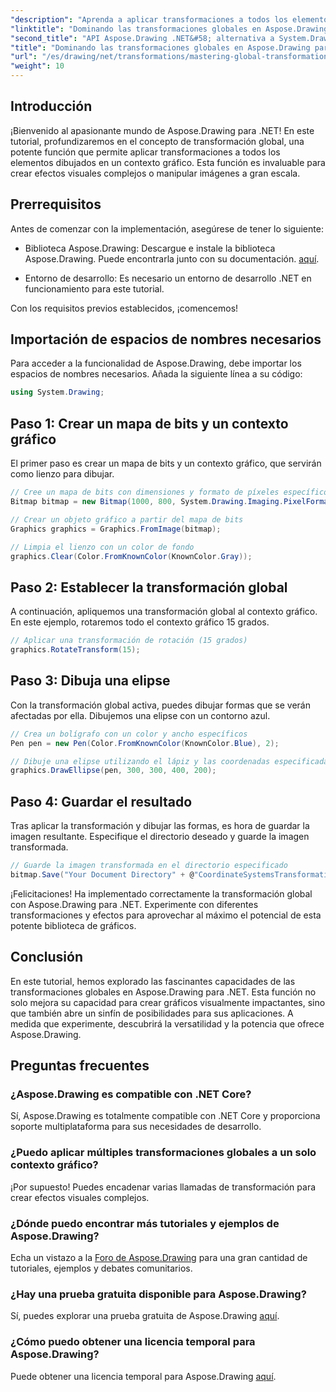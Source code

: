 ```yaml
---
"description": "Aprenda a aplicar transformaciones a todos los elementos dibujados dentro de un contexto gráfico, lo que le permitirá crear efectos visuales cautivadores y manipular imágenes de manera eficiente."
"linktitle": "Dominando las transformaciones globales en Aspose.Drawing"
"second_title": "API Aspose.Drawing .NET&#58; alternativa a System.Drawing.Common"
"title": "Dominando las transformaciones globales en Aspose.Drawing para .NET"
"url": "/es/drawing/net/transformations/mastering-global-transformations/"
"weight": 10
---
```


## Introducción

¡Bienvenido al apasionante mundo de Aspose.Drawing para .NET! En este tutorial, profundizaremos en el concepto de transformación global, una potente función que permite aplicar transformaciones a todos los elementos dibujados en un contexto gráfico. Esta función es invaluable para crear efectos visuales complejos o manipular imágenes a gran escala.

## Prerrequisitos

Antes de comenzar con la implementación, asegúrese de tener lo siguiente:

- Biblioteca Aspose.Drawing: Descargue e instale la biblioteca Aspose.Drawing. Puede encontrarla junto con su documentación. [aquí](https://reference.aspose.com/drawing/net/).
  
- Entorno de desarrollo: Es necesario un entorno de desarrollo .NET en funcionamiento para este tutorial.

Con los requisitos previos establecidos, ¡comencemos!

## Importación de espacios de nombres necesarios

Para acceder a la funcionalidad de Aspose.Drawing, debe importar los espacios de nombres necesarios. Añada la siguiente línea a su código:

```csharp
using System.Drawing;
```

## Paso 1: Crear un mapa de bits y un contexto gráfico

El primer paso es crear un mapa de bits y un contexto gráfico, que servirán como lienzo para dibujar.

```csharp
// Cree un mapa de bits con dimensiones y formato de píxeles específicos
Bitmap bitmap = new Bitmap(1000, 800, System.Drawing.Imaging.PixelFormat.Format32bppPArgb);

// Crear un objeto gráfico a partir del mapa de bits
Graphics graphics = Graphics.FromImage(bitmap);

// Limpia el lienzo con un color de fondo
graphics.Clear(Color.FromKnownColor(KnownColor.Gray));
```

## Paso 2: Establecer la transformación global

A continuación, apliquemos una transformación global al contexto gráfico. En este ejemplo, rotaremos todo el contexto gráfico 15 grados.

```csharp
// Aplicar una transformación de rotación (15 grados)
graphics.RotateTransform(15);
```

## Paso 3: Dibuja una elipse

Con la transformación global activa, puedes dibujar formas que se verán afectadas por ella. Dibujemos una elipse con un contorno azul.

```csharp
// Crea un bolígrafo con un color y ancho específicos
Pen pen = new Pen(Color.FromKnownColor(KnownColor.Blue), 2);

// Dibuje una elipse utilizando el lápiz y las coordenadas especificadas
graphics.DrawEllipse(pen, 300, 300, 400, 200);
```

## Paso 4: Guardar el resultado

Tras aplicar la transformación y dibujar las formas, es hora de guardar la imagen resultante. Especifique el directorio deseado y guarde la imagen transformada.

```csharp
// Guarde la imagen transformada en el directorio especificado
bitmap.Save("Your Document Directory" + @"CoordinateSystemsTransformations\GlobalTransformation_out.png");
```

¡Felicitaciones! Ha implementado correctamente la transformación global con Aspose.Drawing para .NET. Experimente con diferentes transformaciones y efectos para aprovechar al máximo el potencial de esta potente biblioteca de gráficos.

## Conclusión

En este tutorial, hemos explorado las fascinantes capacidades de las transformaciones globales en Aspose.Drawing para .NET. Esta función no solo mejora su capacidad para crear gráficos visualmente impactantes, sino que también abre un sinfín de posibilidades para sus aplicaciones. A medida que experimente, descubrirá la versatilidad y la potencia que ofrece Aspose.Drawing.

## Preguntas frecuentes

### ¿Aspose.Drawing es compatible con .NET Core?

Sí, Aspose.Drawing es totalmente compatible con .NET Core y proporciona soporte multiplataforma para sus necesidades de desarrollo.

### ¿Puedo aplicar múltiples transformaciones globales a un solo contexto gráfico?

¡Por supuesto! Puedes encadenar varias llamadas de transformación para crear efectos visuales complejos.

### ¿Dónde puedo encontrar más tutoriales y ejemplos de Aspose.Drawing?

Echa un vistazo a la [Foro de Aspose.Drawing](https://forum.aspose.com/c/diagram/17) para una gran cantidad de tutoriales, ejemplos y debates comunitarios.

### ¿Hay una prueba gratuita disponible para Aspose.Drawing?

Sí, puedes explorar una prueba gratuita de Aspose.Drawing [aquí](https://releases.aspose.com/).

### ¿Cómo puedo obtener una licencia temporal para Aspose.Drawing?

Puede obtener una licencia temporal para Aspose.Drawing [aquí](https://purchase.conholdate.com/temporary-license/).
